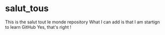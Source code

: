 # salut_tous
This is the salut tout le monde repository
What I can add is that I am startign to learn GitHub
Yes, that's right !
